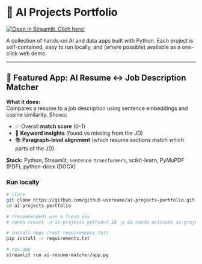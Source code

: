 # 🤖 AI Projects Portfolio

[![Open in Streamlit. Clich here!](https://static.streamlit.io/badges/streamlit_badge_black_white.svg)](https://ai-projects-portfolio.streamlit.app)

A collection of hands-on AI and data apps built with Python. Each project is self-contained, easy to run locally, and (where possible) available as a one-click web demo.

---

## 🌟 Featured App: AI Resume ↔ Job Description Matcher

**What it does:**  
Compares a resume to a job description using sentence embeddings and cosine similarity. Shows:
- ✅ Overall **match score** (0–1)
- 🔑 **Keyword insights** (found vs missing from the JD)
- 📚 **Paragraph-level alignment** (which resume sections match which parts of the JD)

**Stack:** Python, Streamlit, `sentence-transformers`, scikit-learn, PyMuPDF (PDF), python-docx (DOCX)

### Run locally
```bash
# clone
git clone https://github.com/github-username/ai-projects-portfolio.git
cd ai-projects-portfolio

# (recommended) use a fresh env
# conda create -n ai-projects python=3.10 -y && conda activate ai-projects

# install deps (root requirements.txt)
pip install -r requirements.txt

# run app
streamlit run ai-resume-matcher/app.py
